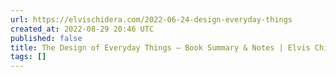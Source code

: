 ```yaml
---
url: https://elvischidera.com/2022-06-24-design-everyday-things
created_at: 2022-08-29 20:46 UTC
published: false
title: The Design of Everyday Things — Book Summary & Notes | Elvis Chidera
tags: []
---
```



